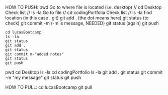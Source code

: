 HOW TO PUSH:
pwd
Go to where file is located (i.e. desktop) // cd Desktop
Check list // ls -la
Go to file // cd codingPortfolia
Check list // ls -la
find location (in this case . git)
git add . (the dot means here)
git status (to check)
git commit -m (-m is message, NEEDED)
git status (again)
git push

    cd lucasBootcamp
    ls -la
    git status
    git add .
    git status
    git commit m-"added notes"
    git status
    git push


pwd
cd Desktop
ls -la
cd codingPortfolio
ls -la
git add .
git status
git commit -m "my message"
git status
git push





HOW TO PULL:
cd lucasBootcamp
git pull
